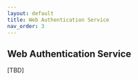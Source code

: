 ```yaml
---
layout: default
title: Web Authentication Service
nav_order: 3 
---
```


## Web Authentication Service

[TBD]
